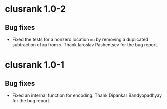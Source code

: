 # clusrank 1.0-2

## Bug fixes

* Fixed the tests for a nonzero location `mu` by removing a
  duplicated subtraction of `mu` from `x`.  Thank Iaroslav Pashentsev for the
  bug report.


# clusrank 1.0-1

## Bug fixes

* Fixed an internal function for encoding.  Thank Dipankar Bandyopadhyay for the
  bug report.
